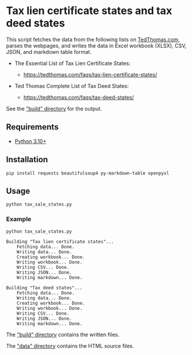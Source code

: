 # Tax lien certificate states and tax deed states

This script fetches the data from the following lists on [TedThomas.com](https://tedthomas.com/), parses the webpages, and writes the data in Excel workbook (XLSX), CSV, JSON, and markdown table format.

* The Essential List of Tax Lien Certificate States:
    * https://tedthomas.com/faqs/tax-lien-certificate-states/


* Ted Thomas Complete List of Tax Deed States:
    * https://tedthomas.com/faqs/tax-deed-states/

See the ["build" directory](/build) for the output.

## Requirements

* [Python 3.10+](https://www.python.org/downloads/)

## Installation

```shell
pip install requests beautifulsoup4 py-markdown-table openpyxl
```

## Usage

```shell
python tax_sale_states.py
```

### Example

```
python tax_sale_states.py

Building "Tax lien certificate states"...
    Fetching data... Done.
    Writing data... Done.
    Creating workbook... Done.
    Writing workbook... Done.
    Writing CSV... Done.
    Writing JSON... Done.
    Writing markdown... Done.

Building "Tax deed states"...
    Fetching data... Done.
    Writing data... Done.
    Creating workbook... Done.
    Writing workbook... Done.
    Writing CSV... Done.
    Writing JSON... Done.
    Writing markdown... Done.
```

The ["build" directory](/build) contains the written files.

The ["data" directory](/data) contains the HTML source files.